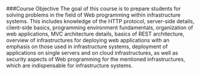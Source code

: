 ###Course Objective
The goal of this course is to prepare students for solving problems in the field of Web programming within infrastructure systems. This includes knowledge of the HTTP protocol, server-side details, client-side basics, programming environment fundamentals, organization of web applications, MVC architecture details, basics of REST architecture, overview of infrastructures for deploying web applications with an emphasis on those used in infrastructure systems, deployment of applications on single servers and on cloud infrastructures, as well as security aspects of Web programming for the mentioned infrastructures, which are indispensable for infrastructure systems.
